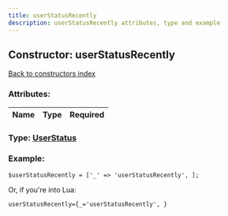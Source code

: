 ```yaml
---
title: userStatusRecently
description: userStatusRecently attributes, type and example
---
```

## Constructor: userStatusRecently  
[Back to constructors index](index.md)



### Attributes:

| Name     |    Type       | Required |
|----------|:-------------:|---------:|



### Type: [UserStatus](../types/UserStatus.md)


### Example:

```
$userStatusRecently = ['_' => 'userStatusRecently', ];
```  

Or, if you're into Lua:  


```
userStatusRecently={_='userStatusRecently', }

```


